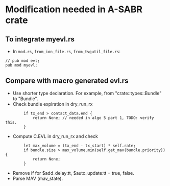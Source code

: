 # Modification needed in A-SABR crate

## To integrate myevl.rs
* In `mod.rs`, `from_ion_file.rs`, `from_tvgutil_file.rs`:
```
// pub mod evl;
pub mod myevl;
```
## Compare with macro generated evl.rs
* Use shorter type declaration. For example, from "crate::types::Bundle" to "Bundle".
* Check bundle expiration in dry_run_rx
```
        if tx_end > contact_data.end { 
            return None; // needed in algo 5 part 1, TODO: verify this.
        }
```
* Compute C.EVL in dry_run_rx and check 
```
        let max_volume = (tx_end - tx_start) * self.rate;
        if bundle.size > max_volume.min(self.get_mav(bundle.priority)) {
            return None;
        }
```
* Remove if for $add_delay:tt, $auto_update:tt = true, false.
* Parse MAV (mav_state).